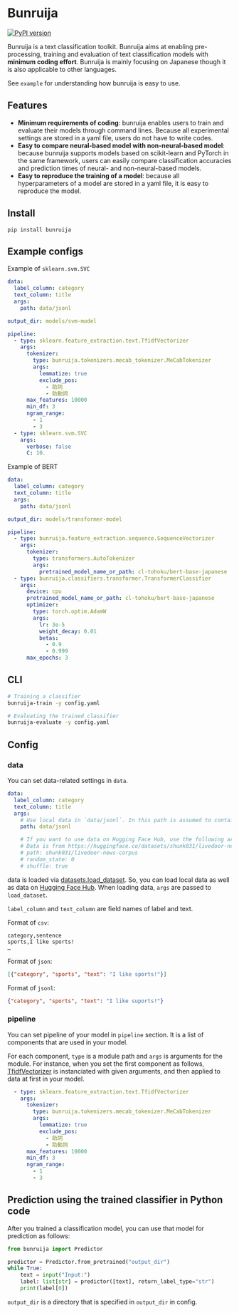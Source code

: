 # Bunruija
[![PyPI version](https://badge.fury.io/py/bunruija.svg)](https://badge.fury.io/py/bunruija)

Bunruija is a text classification toolkit.
Bunruija aims at enabling pre-processing, training and evaluation of text classification models with **minimum coding effort**.
Bunruija is mainly focusing on Japanese though it is also applicable to other languages.

See `example` for understanding how bunruija is easy to use.

## Features
- **Minimum requirements of coding**: bunruija enables users to train and evaluate their models through command lines. Because all experimental settings are stored in a yaml file, users do not have to write codes.
- **Easy to compare neural-based model with non-neural-based model**: because bunruija supports models based on scikit-learn and PyTorch in the same framework, users can easily compare classification accuracies and prediction times of neural- and non-neural-based models.
- **Easy to reproduce the training of a model**: because all hyperparameters of a model are stored in a yaml file, it is easy to reproduce the model.

## Install
```
pip install bunruija
```

## Example configs
Example of `sklearn.svm.SVC`

```yaml
data:
  label_column: category
  text_column: title
  args:
    path: data/jsonl

output_dir: models/svm-model

pipeline:
  - type: sklearn.feature_extraction.text.TfidfVectorizer
    args:
      tokenizer:
        type: bunruija.tokenizers.mecab_tokenizer.MeCabTokenizer
        args:
          lemmatize: true
          exclude_pos:
            - 助詞
            - 助動詞
      max_features: 10000
      min_df: 3
      ngram_range:
        - 1
        - 3
  - type: sklearn.svm.SVC
    args:
      verbose: false
      C: 10.
```

Example of BERT

```yaml
data:
  label_column: category
  text_column: title
  args:
    path: data/jsonl

output_dir: models/transformer-model

pipeline:
  - type: bunruija.feature_extraction.sequence.SequenceVectorizer
    args:
      tokenizer:
        type: transformers.AutoTokenizer
        args:
          pretrained_model_name_or_path: cl-tohoku/bert-base-japanese
  - type: bunruija.classifiers.transformer.TransformerClassifier
    args:
      device: cpu
      pretrained_model_name_or_path: cl-tohoku/bert-base-japanese
      optimizer:
        type: torch.optim.AdamW
        args:
          lr: 3e-5
          weight_decay: 0.01
          betas:
            - 0.9
            - 0.999
      max_epochs: 3
```

## CLI
```sh
# Training a classifier
bunruija-train -y config.yaml

# Evaluating the trained classifier
bunruija-evaluate -y config.yaml
```

## Config
### data
You can set data-related settings in `data`.

```yaml
data:
  label_column: category
  text_column: title
  args:
    # Use local data in `data/jsonl`. In this path is assumed to contain data files such as train.jsonl, validation.jsonl and test.jsonl
    path: data/jsonl

    # If you want to use data on Hugging Face Hub, use the following args instead.
    # Data is from https://huggingface.co/datasets/shunk031/livedoor-news-corpus
    # path: shunk031/livedoor-news-corpus
    # random_state: 0
    # shuffle: true

```

data is loaded via [datasets.load_dataset](https://huggingface.co/docs/datasets/main/en/package_reference/loading_methods#datasets.load_dataset).
So, you can load local data as well as data on [Hugging Face Hub](https://huggingface.co/datasets).
When loading data, `args` are passed to `load_dataset`.

`label_column` and `text_column` are field names of label and text.

Format of `csv`:

```csv
category,sentence
sports,I like sports!
…
```

Format of `json`:

```json
[{"category", "sports", "text": "I like sports!"}]
```

Format of `jsonl`:

```json
{"category", "sports", "text": "I like suports!"}
```

### pipeline
You can set pipeline of your model in `pipeline` section.
It is a list of components that are used in your model.

For each component, `type` is a module path and `args` is arguments for the module.
For instance, when you set the first component as follows, [TfidfVectorizer](https://scikit-learn.org/stable/modules/generated/sklearn.feature_extraction.text.TfidfVectorizer.html) is instanciated with given arguments, and then applied to data at first in your model.

```yaml
  - type: sklearn.feature_extraction.text.TfidfVectorizer
    args:
      tokenizer:
        type: bunruija.tokenizers.mecab_tokenizer.MeCabTokenizer
        args:
          lemmatize: true
          exclude_pos:
            - 助詞
            - 助動詞
      max_features: 10000
      min_df: 3
      ngram_range:
        - 1
        - 3
```

## Prediction using the trained classifier in Python code
After you trained a classification model, you can use that model for prediction as follows:
```python
from bunruija import Predictor

predictor = Predictor.from_pretrained("output_dir")
while True:
    text = input("Input:")
    label: list[str] = predictor([text], return_label_type="str")
    print(label[0])
```

`output_dir` is a directory that is specified in `output_dir` in config.
